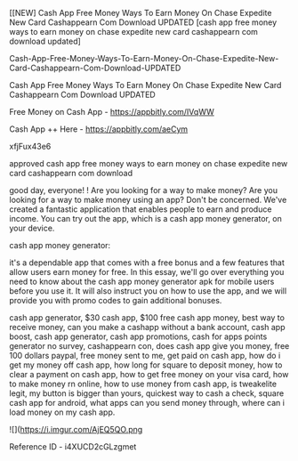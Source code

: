 [[NEW] Cash App Free Money Ways To Earn Money On Chase Expedite New Card Cashappearn Com Download UPDATED [cash app free money ways to earn money on chase expedite new card cashappearn com download updated]

Cash-App-Free-Money-Ways-To-Earn-Money-On-Chase-Expedite-New-Card-Cashappearn-Com-Download-UPDATED

Cash App Free Money Ways To Earn Money On Chase Expedite New Card Cashappearn Com Download UPDATED

Free Money on Cash App -  https://appbitly.com/IVqWW


Cash App ++ Here - https://appbitly.com/aeCym


xfjFux43e6

approved cash app free money ways to earn money on chase expedite new card cashappearn com download

good day, everyone! ! Are you looking for a way to make money? Are you looking for a way to make money using an app? Don't be concerned. We've created a fantastic application that enables people to earn and produce income. You can try out the app, which is a cash app money generator, on your device.

cash app money generator:

it's a dependable app that comes with a free bonus and a few features that allow users earn money for free. In this essay, we'll go over everything you need to know about the cash app money generator apk for mobile users before you use it. It will also instruct you on how to use the app, and we will provide you with promo codes to gain additional bonuses.

cash app generator, $30 cash app, $100 free cash app money, best way to receive money, can you make a cashapp without a bank account, cash app boost, cash app generator, cash app promotions, cash for apps points generator no survey, cashappearn con, does cash app give you money, free 100 dollars paypal, free money sent to me, get paid on cash app, how do i get my money off cash app, how long for square to deposit money, how to clear a payment on cash app, how to get free money on your visa card, how to make money rn online, how to use money from cash app, is tweakelite legit, my button is bigger than yours, quickest way to cash a check, square cash app for android, what apps can you send money through, where can i load money on my cash app.

![](https://i.imgur.com/AjEQ5QO.png

Reference ID - i4XUCD2cGLzgmet